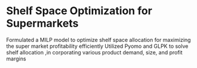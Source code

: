 # Shelf Space Optimization for Supermarkets 
Formulated a MILP model to optimize shelf space allocation for maximizing the super market profitability efficiently
Utilized Pyomo and GLPK to solve shelf allocation ,in corporating various product demand, size, and profit margins
